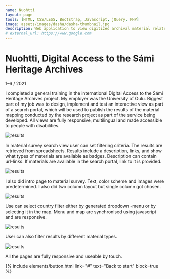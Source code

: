 ```yaml
---
name: Nuohtti
layout: page
tools: [HTML, CSS/LESS, Bootstrap, Javascript, jQuery, PHP]
image: assets/images/dasha/dasha-thumbnail.jpg
description: Web application to view digitized archival material related to Sámi culture. 
# external_url: https://www.google.com
---
```


# Nuohtti, Digital Access to the Sámi Heritage Archives

1–6 / 2021

I completed a general training in the international Digital Access to the Sámi
Heritage Archives project. My employer was the University of Oulu. Biggest part
of my job was to design, implement and test an interactive view as part of a
search portal, which will be used to publish the results of the material mapping
conducted by the research project as part of the service being developed. All
views are fully responsive, multilingual and made accessible to people with
disabilities.

![results](assets/images/dasha/results.jpg)

In material survey search view user can set filtering criteria. The results are
retrieved from spreadsheets. Results include a description, links, and show what
types of materials are available as badges. Description can contain url-links.
If materials are available in the search portal, link to it is provided.

![results](assets/images/dasha/intro.jpg)

I also did intro page to material survey. Text, color scheme and images were
predetermined. I also did two column layout but single column got chosen.

![results](assets/images/dasha/menu.jpg)

Use can select country filter either by generated dropdown -menu or by selecting
it in the map. Menu and map are synchronised using javascript and are responsive.

![results](assets/images/dasha/search.jpg)

User can also filter results by different material types.

![results](assets/images/dasha/mobile.jpeg)

All the pages are fully responsive and useable by touch.


{% include elements/button.html link="#" text="Back to start" block=true %}
